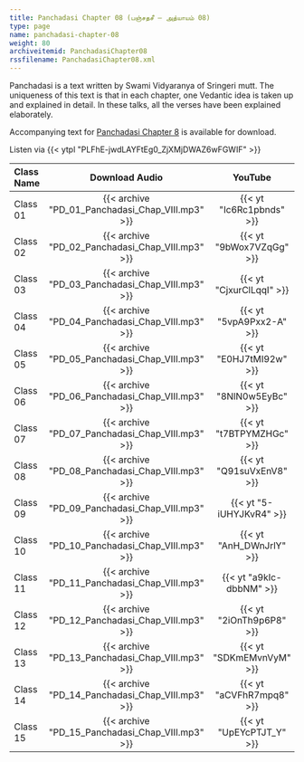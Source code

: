 ```yaml
---
title: Panchadasi Chapter 08 (பஞ்சதசீ – அத்யாயம் 08)
type: page
name: panchadasi-chapter-08
weight: 80
archiveitemid: PanchadasiChapter08
rssfilename: PanchadasiChapter08.xml
---
```


Panchadasi is a text written by Swami Vidyaranya of Sringeri mutt. The uniqueness of this text is that in each chapter, one Vedantic idea is taken up and explained in detail. In these talks, all the verses have been explained elaborately.

Accompanying text for [Panchadasi Chapter 8](https://archive.org/download/Panchadasi/Panchadasi_Chapter_08.pdf) is available for download.

Listen via {{< ytpl "PLFhE-jwdLAYFtEg0_ZjXMjDWAZ6wFGWIF" >}}

Class Name | Download Audio | YouTube
:---|:---:|:---:
Class 01 | {{< archive "PD_01_Panchadasi_Chap_VIII.mp3" >}} | {{< yt "Ic6Rc1pbnds" >}}
Class 02 | {{< archive "PD_02_Panchadasi_Chap_VIII.mp3" >}} | {{< yt "9bWox7VZqGg" >}}
Class 03 | {{< archive "PD_03_Panchadasi_Chap_VIII.mp3" >}} | {{< yt "CjxurClLqqI" >}}
Class 04 | {{< archive "PD_04_Panchadasi_Chap_VIII.mp3" >}} | {{< yt "5vpA9Pxx2-A" >}}
Class 05 | {{< archive "PD_05_Panchadasi_Chap_VIII.mp3" >}} | {{< yt "E0HJ7tMI92w" >}}
Class 06 | {{< archive "PD_06_Panchadasi_Chap_VIII.mp3" >}} | {{< yt "8NlN0w5EyBc" >}}
Class 07 | {{< archive "PD_07_Panchadasi_Chap_VIII.mp3" >}} | {{< yt "t7BTPYMZHGc" >}}
Class 08 | {{< archive "PD_08_Panchadasi_Chap_VIII.mp3" >}} | {{< yt "Q91suVxEnV8" >}}
Class 09 | {{< archive "PD_09_Panchadasi_Chap_VIII.mp3" >}} | {{< yt "5-iUHYJKvR4" >}}
Class 10 | {{< archive "PD_10_Panchadasi_Chap_VIII.mp3" >}} | {{< yt "AnH_DWnJrlY" >}}
Class 11 | {{< archive "PD_11_Panchadasi_Chap_VIII.mp3" >}} | {{< yt "a9kIc-dbbNM" >}}
Class 12 | {{< archive "PD_12_Panchadasi_Chap_VIII.mp3" >}} | {{< yt "2iOnTh9p6P8" >}}
Class 13 | {{< archive "PD_13_Panchadasi_Chap_VIII.mp3" >}} | {{< yt "SDKmEMvnVyM" >}}
Class 14 | {{< archive "PD_14_Panchadasi_Chap_VIII.mp3" >}} | {{< yt "aCVFhR7mpq8" >}}
Class 15 | {{< archive "PD_15_Panchadasi_Chap_VIII.mp3" >}} | {{< yt "UpEYcPTJT_Y" >}}
